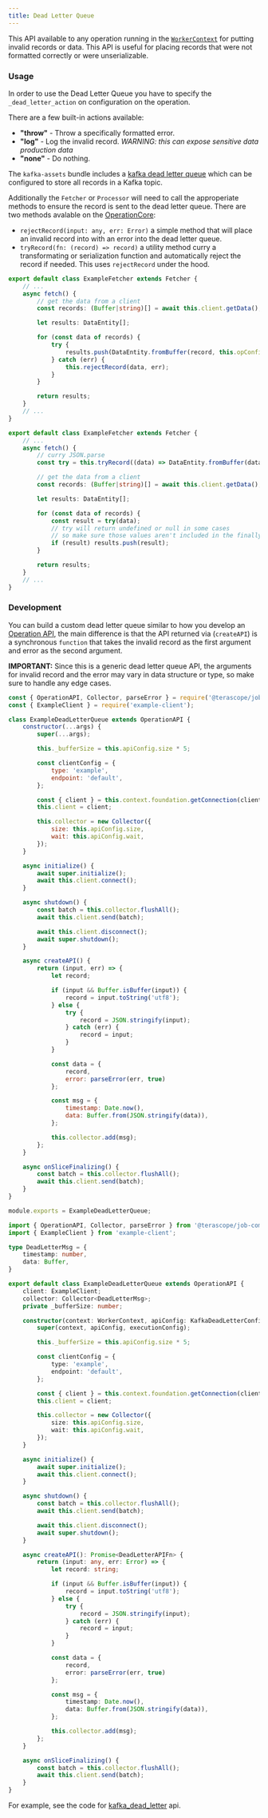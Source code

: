 ```yaml
---
title: Dead Letter Queue
---
```


This API available to any operation running in the [`WorkerContext`](../packages/job-components/api/classes/workerexecutioncontext.md) for putting invalid records or data. This API is useful for placing records that were not formatted correctly or were unserializable.

### Usage

In order to use the Dead Letter Queue you have to specify the `_dead_letter_action` on configuration on the operation.

There are a few built-in actions available:

- **"throw"** - Throw a specifically formatted error.
- **"log"** - Log the invalid record. *WARNING: this can expose sensitive data production data*
- **"none"** - Do nothing.

The `kafka-assets` bundle includes a [kafka dead letter queue](https://github.com/terascope/kafka-assets/blob/master/README.md#kafka-dead-letter) which can be configured to store all records in a Kafka topic.

Additionally the `Fetcher` or `Processor` will need to call the approperiate methods to ensure the record is sent to the dead letter queue. There are two methods avalable on the [OperationCore](../packages/job-components/api/classes/operationcore.md):

- `rejectRecord(input: any, err: Error)` a simple method that will place an invalid record into with an error into the dead letter queue.
- `tryRecord(fn: (record) => record)` a utility method curry a transformating or serialization function and automatically reject the record if needed. This uses `rejectRecord` under the hood.

<!--DOCUSAURUS_CODE_TABS-->
<!--rejectRecord()-->
```ts
export default class ExampleFetcher extends Fetcher {
    // ...
    async fetch() {
        // get the data from a client
        const records: (Buffer|string)[] = await this.client.getData();

        let results: DataEntity[];

        for (const data of records) {
            try {
                results.push(DataEntity.fromBuffer(record, this.opConfig));
            } catch (err) {
                this.rejectRecord(data, err);
            }
        }

        return results;
    }
    // ...
}
```
<!--tryRecord()-->
```ts
export default class ExampleFetcher extends Fetcher {
    // ...
    async fetch() {
        // curry JSON.parse
        const try = this.tryRecord((data) => DataEntity.fromBuffer(data, this.opConfig));

        // get the data from a client
        const records: (Buffer|string)[] = await this.client.getData();

        let results: DataEntity[];

        for (const data of records) {
            const result = try(data);
            // try will return undefined or null in some cases
            // so make sure those values aren't included in the finally result
            if (result) results.push(result);
        }

        return results;
    }
    // ...
}
```
<!--END_DOCUSAURUS_CODE_TABS-->

### Development

You can build a custom dead letter queue similar to how you develop an [Operation API](./operations/development.md#operation-api), the main difference is that the API returned via (`createAPI`) is a synchronous `function` that takes the invalid record as the first argument and error as the second argument.

**IMPORTANT:** Since this is a generic dead letter queue API, the arguments for invalid record and the error may vary in data structure or type, so make sure to handle any edge cases.

<!--DOCUSAURUS_CODE_TABS-->
<!--JavaScript-->
```js
const { OperationAPI, Collector, parseError } = require('@terascope/job-components');
const { ExampleClient } = require('example-client');

class ExampleDeadLetterQueue extends OperationAPI {
    constructor(...args) {
        super(...args);

        this._bufferSize = this.apiConfig.size * 5;

        const clientConfig = {
            type: 'example',
            endpoint: 'default',
        };

        const { client } = this.context.foundation.getConnection(clientConfig);
        this.client = client;

        this.collector = new Collector({
            size: this.apiConfig.size,
            wait: this.apiConfig.wait,
        });
    }

    async initialize() {
        await super.initialize();
        await this.client.connect();
    }

    async shutdown() {
        const batch = this.collector.flushAll();
        await this.client.send(batch);

        await this.client.disconnect();
        await super.shutdown();
    }

    async createAPI() {
        return (input, err) => {
            let record;

            if (input && Buffer.isBuffer(input)) {
                record = input.toString('utf8');
            } else {
                try {
                    record = JSON.stringify(input);
                } catch (err) {
                    record = input;
                }
            }

            const data = {
                record,
                error: parseError(err, true)
            };

            const msg = {
                timestamp: Date.now(),
                data: Buffer.from(JSON.stringify(data)),
            };

            this.collector.add(msg);
        };
    }

    async onSliceFinalizing() {
        const batch = this.collector.flushAll();
        await this.client.send(batch);
    }
}

module.exports = ExampleDeadLetterQueue;
```
<!--TypeScript-->
```ts
import { OperationAPI, Collector, parseError } from '@terascope/job-components';
import { ExampleClient } from 'example-client';

type DeadLetterMsg = {
    timestamp: number,
    data: Buffer,
}

export default class ExampleDeadLetterQueue extends OperationAPI {
    client: ExampleClient;
    collector: Collector<DeadLetterMsg>;
    private _bufferSize: number;

    constructor(context: WorkerContext, apiConfig: KafkaDeadLetterConfig, executionConfig: ExecutionConfig) {
        super(context, apiConfig, executionConfig);

        this._bufferSize = this.apiConfig.size * 5;

        const clientConfig = {
            type: 'example',
            endpoint: 'default',
        };

        const { client } = this.context.foundation.getConnection(clientConfig);
        this.client = client;

        this.collector = new Collector({
            size: this.apiConfig.size,
            wait: this.apiConfig.wait,
        });
    }

    async initialize() {
        await super.initialize();
        await this.client.connect();
    }

    async shutdown() {
        const batch = this.collector.flushAll();
        await this.client.send(batch);

        await this.client.disconnect();
        await super.shutdown();
    }

    async createAPI(): Promise<DeadLetterAPIFn> {
        return (input: any, err: Error) => {
            let record: string;

            if (input && Buffer.isBuffer(input)) {
                record = input.toString('utf8');
            } else {
                try {
                    record = JSON.stringify(input);
                } catch (err) {
                    record = input;
                }
            }

            const data = {
                record,
                error: parseError(err, true)
            };

            const msg = {
                timestamp: Date.now(),
                data: Buffer.from(JSON.stringify(data)),
            };

            this.collector.add(msg);
        };
    }

    async onSliceFinalizing() {
        const batch = this.collector.flushAll();
        await this.client.send(batch);
    }
}
```
<!--END_DOCUSAURUS_CODE_TABS-->

For example, see the code for [kafka_dead_letter](https://github.com/terascope/kafka-assets/tree/master/asset/src/kafka_dead_letter) api.

